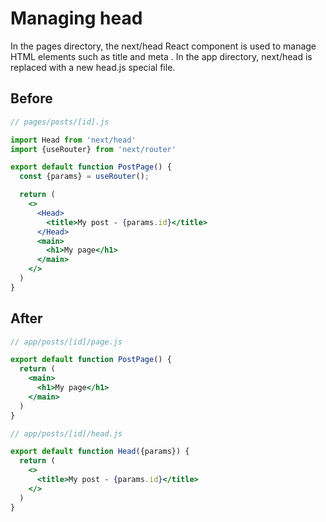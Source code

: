 # Managing head
In the pages directory, the next/head React component is used to manage <head> HTML elements such as title and meta . In the app directory, next/head is replaced with a new head.js special file.

## Before
```jsx
// pages/posts/[id].js

import Head from 'next/head'
import {useRouter} from 'next/router'

export default function PostPage() {
  const {params} = useRouter();

  return (
    <>
      <Head>
        <title>My post - {params.id}</title>
      </Head>
      <main>
        <h1>My page</h1>
      </main>
    </>
  )
}
```

## After
```jsx
// app/posts/[id]/page.js

export default function PostPage() {
  return (
    <main>
      <h1>My page</h1>
    </main>
  )
}
```

```jsx
// app/posts/[id]/head.js

export default function Head({params}) {
  return (
    <>
      <title>My post - {params.id}</title>
    </>
  )
}
```
